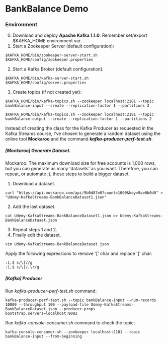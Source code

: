 # BankBalance Demo

### Environment

0) Download and deploy **Apache Kafka 1.1.0**. Remember set/export $KAFKA_HOME environment var.
1) Start a Zookeeper Server (default configuration):
```
$KAFKA_HOME/bin/zookeeper-server-start.sh $KAFKA_HOME/config/zookeeper.properties
```
2) Start a Kafka Broker (default configuration):
```
$KAFKA_HOME/bin/kafka-server-start.sh $KAFKA_HOME/config/server.properties
```
3) Create topics (if not created yet):
```
$KAFKA_HOME/bin/kafka-topics.sh --zookeeper localhost:2181 --topic bankBalance-input --create --replication-factor 1 --partitions 2

$KAFKA_HOME/bin/kafka-topics.sh --zookeeper localhost:2181 --topic bankBalance-output --create --replication-factor 1 --partitions 2
```
Instead of creating the class for the Kafka Producer as requested in the Kafka Streams course, I've chosen to generate a random dataset using the online tool **Mockaroo** and the command ***kafka-producer-perf-test.sh***.
##### [Mockaroo] Generate Dataset.
Mockaroo: The maximum download size for free accounts is 1,000 rows, but you can generate as many 'datasets' as you want. Therefore, you can repeat, or automate ;), these steps to build a bigger dataset.
1) Download a dataset.
```
curl "https://api.mockaroo.com/api/9b0d87e0?count=1000&key=9ae0b0d0" > "Udemy-KafkaStreams-BankBalanceDataset1.json"
```
2) Add the last dataset.
``` 
cat Udemy-KafkaStreams-BankBalanceDataset1.json >> Udemy-KafkaStreams-BankBalanceDataset.json
```
3) Repeat steps 1 and 2.
4) Finally edit the dataset.
```
vim Udemy-KafkaStreams-BankBalanceDataset.json
```
Apply the following expressions to remove '\[' char and replace ']' char:
```
:1,$ s/\[//g
:1,$ s/\]/,\r/g
```
##### [Kafka] Producer
Run *kafka-producer-perf-test.sh* command:
``` 
kafka-producer-perf-test.sh --topic bankBalance-input --num-records 10000 --throughput 100 --payload-file Udemy-KafkaStreams-BankBalanceDataset.json --producer-props bootstrap.servers=localhost:9092
```
Run *kafka-console-consumer.sh* command to check the topic:
```
kafka-console-consumer.sh --zookeeper localhost:2181 --topic bankBalance-input --from-beginning
```